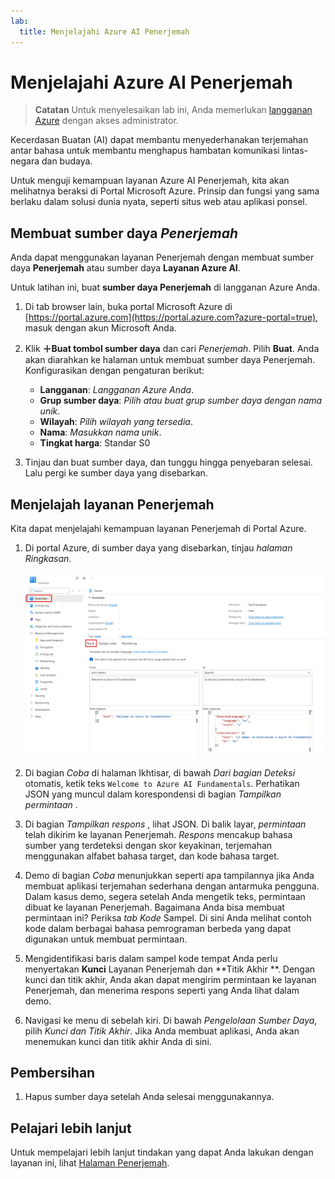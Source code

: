 ```yaml
---
lab:
  title: Menjelajahi Azure AI Penerjemah
---
```


# Menjelajahi Azure AI Penerjemah

> **Catatan** Untuk menyelesaikan lab ini, Anda memerlukan [langganan Azure](https://azure.microsoft.com/free?azure-portal=true) dengan akses administrator.

Kecerdasan Buatan (AI) dapat membantu menyederhanakan terjemahan antar bahasa untuk membantu menghapus hambatan komunikasi lintas-negara dan budaya.

Untuk menguji kemampuan layanan Azure AI Penerjemah, kita akan melihatnya beraksi di Portal Microsoft Azure. Prinsip dan fungsi yang sama berlaku dalam solusi dunia nyata, seperti situs web atau aplikasi ponsel.

## Membuat sumber daya *Penerjemah*

Anda dapat menggunakan layanan Penerjemah dengan membuat sumber daya **Penerjemah** atau sumber daya **Layanan Azure AI**.

Untuk latihan ini, buat **sumber daya Penerjemah** di langganan Azure Anda.

1. Di tab browser lain, buka portal Microsoft Azure di [https://portal.azure.com](https://portal.azure.com?azure-portal=true), masuk dengan akun Microsoft Anda.

1. Klik **&#65291;Buat tombol sumber daya** dan cari *Penerjemah*. Pilih **Buat**. Anda akan diarahkan ke halaman untuk membuat sumber daya Penerjemah. Konfigurasikan dengan pengaturan berikut:
    - **Langganan**: *Langganan Azure Anda*.
    - **Grup sumber daya**: *Pilih atau buat grup sumber daya dengan nama unik*.
    - **Wilayah**: *Pilih wilayah yang tersedia*.
    - **Nama**: *Masukkan nama unik*.
    - **Tingkat harga**: Standar S0

1. Tinjau dan buat sumber daya, dan tunggu hingga penyebaran selesai. Lalu pergi ke sumber daya yang disebarkan.

## Menjelajah layanan Penerjemah 

Kita dapat menjelajahi kemampuan layanan Penerjemah di Portal Azure. 

1. Di portal Azure, di sumber daya yang disebarkan, tinjau *halaman Ringkasan*.

    ![Tangkapan layar halaman ringkasan untuk sumber daya Penerjemah.](media/use-translator/translator-azure-portal.png)

1. Di bagian *Coba* di halaman Ikhtisar, di bawah *Dari bagian Deteksi* otomatis, ketik teks `Welcome to Azure AI Fundamentals`. Perhatikan JSON yang muncul dalam korespondensi di bagian *Tampilkan permintaan* . 

1. Di bagian *Tampilkan respons* , lihat JSON. Di balik layar, *permintaan* telah dikirim ke layanan Penerjemah. *Respons* mencakup bahasa sumber yang terdeteksi dengan skor keyakinan, terjemahan menggunakan alfabet bahasa target, dan kode bahasa target. 

1. Demo di bagian *Coba* menunjukkan seperti apa tampilannya jika Anda membuat aplikasi terjemahan sederhana dengan antarmuka pengguna. Dalam kasus demo, segera setelah Anda mengetik teks, permintaan dibuat ke layanan Penerjemah. Bagaimana Anda bisa membuat permintaan ini? Periksa *tab Kode* Sampel. Di sini Anda melihat contoh kode dalam berbagai bahasa pemrograman berbeda yang dapat digunakan untuk membuat permintaan. 

1. Mengidentifikasi baris dalam sampel kode tempat Anda perlu menyertakan **Kunci** Layanan Penerjemah dan **Titik Akhir **. Dengan kunci dan titik akhir, Anda akan dapat mengirim permintaan ke layanan Penerjemah, dan menerima respons seperti yang Anda lihat dalam demo. 

1. Navigasi ke menu di sebelah kiri. Di bawah *Pengelolaan Sumber Daya*, pilih *Kunci dan Titik Akhir*. Jika Anda membuat aplikasi, Anda akan menemukan kunci dan titik akhir Anda di sini. 

## Pembersihan

1. Hapus sumber daya setelah Anda selesai menggunakannya. 

## Pelajari lebih lanjut

Untuk mempelajari lebih lanjut tindakan yang dapat Anda lakukan dengan layanan ini, lihat [Halaman Penerjemah](https://learn.microsoft.com/en-us/azure/ai-services/translator/translator-overview).

